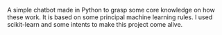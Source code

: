 A simple chatbot made in Python to grasp some core knowledge on how these work.
It is based on some principal machine learning rules. I used scikit-learn and some intents to make this project come alive.
